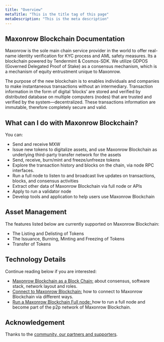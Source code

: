 ```yaml
---
title: "Overview"
metaTitle: "This is the title tag of this page"
metaDescription: "This is the meta description"
---
```


## Maxonrow Blockchain Documentation
Maxonrow is the sole main chain service provider in the world to offer real-name identity verification for KYC process and AML safety measures. Its a blockchain powered by Tendermint & Cosmos-SDK. We utilize GDPOS (Governed Delegated Proof of Stake) as a consensus mechanism, which is a mechanism of equity entrustment unique to Maxonrow.

The purpose of the new blockchain is to enables individuals and companies to make instantaneous transactions without an intermediary. Transaction information in the form of digital ‘blocks’ are stored and verified by distributed database on multiple computers (nodes) that are trusted and verified by the system—decentralized. These transactions information are immutable, therefore completely secure and valid.

## What can I do with Maxonrow Blockchain?
You can:

- Send and receive MXW
- Issue new tokens to digitalize assets, and use Maxonrow Blockchain as underlying
    third-party transfer network for the assets
- Send, receive, burn/mint and freeze/unfreeze tokens
- Explore the transaction history and blocks on the chain, via node RPC interfaces.
- Run a full node to listen to and broadcast live updates on transactions, blocks, and consensus activities
- Extract other data of Maxonrow Blockchain via full node or APIs
- Apply to run a validator node
- Develop tools and application to help users use Maxonrow Blockchain 

## Asset Management
The features listed below are currently supported on Maxonrow Blockchain:

- The Listing and Delisting of Tokens
- The Issuance, Burning, Minting and Freezing of Tokens
- Transfer of Tokens


## Technology Details
Continue reading below if you are interested:

- [Maxonrow Blockchain as a Block Chain:](https://www.maxonrow.com/ "Maxonrow Blockchain as a Block Chain:") about consensus, software stack, network layout and roles.
- [Connect to Maxonrow Blockchain:](https://www.maxonrow.com/ "Connect to Maxonrow Blockchain:") how to connect to Maxonrow Blockchain via different ways.
- [Run a Maxonrow Blockchain Full node: ](https://github.com/maxonrow/mxw-launch "Run a Maxonrow Blockchain full node: ")how to run a full node and become part of the p2p network of Maxonrow Blockchain.

## Acknowledgement
Thanks to the [community, our partners and supporters](mxw-Acknowledgement.md "community, our partners and supporters").



